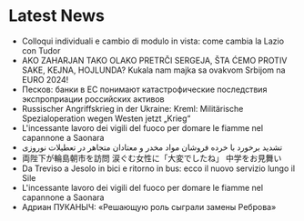 # Latest News
-  Colloqui individuali e cambio di modulo in vista: come cambia la Lazio con Tudor
-  AKO ZAHARJAN TAKO OLAKO PRETRČI SERGEJA, ŠTA ĆEMO PROTIV SAKE, KEJNA, HOJLUNDA? Kukala nam majka sa ovakvom Srbijom na EURO 2024!
-  Песков: банки в ЕС понимают катастрофические последствия экспроприации российских активов
-  Russischer Angriffskrieg in der Ukraine: Kreml: Militärische Spezialoperation wegen Westen jetzt „Krieg“
-  L'incessante lavoro dei vigili del fuoco per domare le fiamme nel capannone a Saonara
-  تشدید برخورد با خرده فروشان مواد مخدر و معتادان متجاهر در تعطیلات نوروزی
-  両陛下が輪島朝市を訪問 涙ぐむ女性に「大変でしたね」 中学をお見舞い
-  Da Treviso a Jesolo in bici e ritorno in bus: ecco il nuovo servizio lungo il Sile
-  L'incessante lavoro dei vigili del fuoco per domare le fiamme nel capannone a Saonara
-  Адриан ПУКАНЫЧ: «Решающую роль сыграли замены Реброва»
